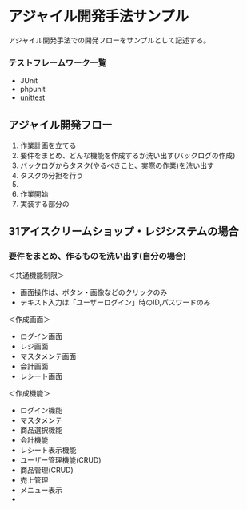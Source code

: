 # アジャイル開発手法サンプル
アジャイル開発手法での開発フローをサンプルとして記述する。
### テストフレームワーク一覧
* JUnit
* phpunit
* [unittest](https://docs.python.org/ja/2.7/library/unittest.html#module-unittest)

## アジャイル開発フロー
1. 作業計画を立てる
2. 要件をまとめ、どんな機能を作成するか洗い出す(バックログの作成)
3. バックログからタスク(やるべきこと、実際の作業)を洗い出す
4. タスクの分担を行う
5.
6. 作業開始
7. 実装する部分の

## 31アイスクリームショップ・レジシステムの場合
### 要件をまとめ、作るものを洗い出す(自分の場合)
＜共通機能制限＞
* 画面操作は、ボタン・画像などのクリックのみ
* テキスト入力は「ユーザーログイン」時のID,パスワードのみ

＜作成画面＞
* ログイン画面
* レジ画面
* マスタメンテ画面
* 会計画面
* レシート画面

＜作成機能＞
* ログイン機能
* マスタメンテ
* 商品選択機能
* 会計機能
* レシート表示機能
* ユーザー管理機能(CRUD)
* 商品管理(CRUD)
* 売上管理
* メニュー表示
* 
